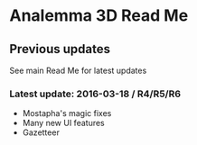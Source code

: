 ﻿Analemma 3D Read Me
===


## Previous updates

See main Read Me for latest updates


### Latest update: 2016-03-18 / R4/R5/R6


* Mostapha's magic fixes
* Many new UI features
* Gazetteer

